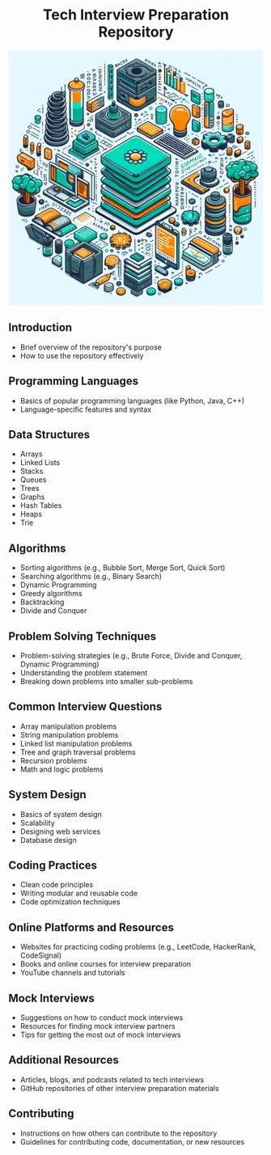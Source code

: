 <h1 align="center" >Tech Interview Preparation Repository</h1>

![Tech Interview Preparation Repository](https://github.com/Dineshkumar189/SDE-repositiory-collection/blob/main/media/Designer.jpeg)


## Introduction
- Brief overview of the repository's purpose
- How to use the repository effectively

## Programming Languages
- Basics of popular programming languages (like Python, Java, C++)
- Language-specific features and syntax

## Data Structures
- Arrays
- Linked Lists
- Stacks
- Queues
- Trees
- Graphs
- Hash Tables
- Heaps
- Trie

## Algorithms
- Sorting algorithms (e.g., Bubble Sort, Merge Sort, Quick Sort)
- Searching algorithms (e.g., Binary Search)
- Dynamic Programming
- Greedy algorithms
- Backtracking
- Divide and Conquer

## Problem Solving Techniques
- Problem-solving strategies (e.g., Brute Force, Divide and Conquer, Dynamic Programming)
- Understanding the problem statement
- Breaking down problems into smaller sub-problems

## Common Interview Questions
- Array manipulation problems
- String manipulation problems
- Linked list manipulation problems
- Tree and graph traversal problems
- Recursion problems
- Math and logic problems

## System Design
- Basics of system design
- Scalability
- Designing web services
- Database design

## Coding Practices
- Clean code principles
- Writing modular and reusable code
- Code optimization techniques

## Online Platforms and Resources
- Websites for practicing coding problems (e.g., LeetCode, HackerRank, CodeSignal)
- Books and online courses for interview preparation
- YouTube channels and tutorials

## Mock Interviews
- Suggestions on how to conduct mock interviews
- Resources for finding mock interview partners
- Tips for getting the most out of mock interviews

## Additional Resources
- Articles, blogs, and podcasts related to tech interviews
- GitHub repositories of other interview preparation materials

## Contributing
- Instructions on how others can contribute to the repository
- Guidelines for contributing code, documentation, or new resources
